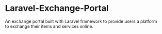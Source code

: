 # Laravel-Exchange-Portal

An exchange portal built with Laravel framework to provide users a platform to exchange their items and services online.
